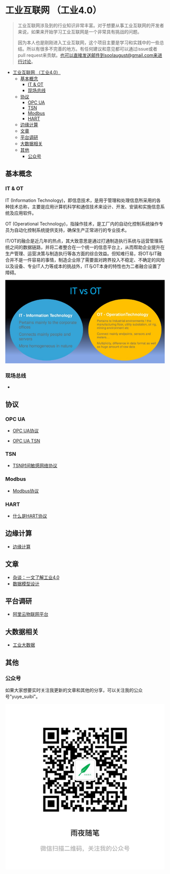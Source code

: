 # 工业互联网 （工业4.0）

> 工业互联网涉及到的行业知识非常丰富。对于想要从事工业互联网的开发者来说，如果来开始学习工业互联网是一个非常具有挑战的问题。
>
> 因为本人也是刚刚进入工业互联网，这个项目主要是学习和实践中的一些总结。所以有很多不完善的地方。有任何建议和意见都可以通过issue或者pull request来贡献。也可以直接发送邮件到soolaugust@gmail.com来进行讨论。

- [工业互联网 （工业4.0）](#工业互联网-工业40)
  - [基本概念](#基本概念)
    - [IT & OT](#it--ot)
    - [现场总线](#现场总线)
  - [协议](#协议)
    - [OPC UA](#opc-ua)
    - [TSN](#tsn)
    - [Modbus](#modbus)
    - [HART](#hart)
  - [边缘计算](#边缘计算)
  - [文章](#文章)
  - [平台调研](#平台调研)
  - [大数据相关](#大数据相关)
  - [其他](#其他)
    - [公众号](#公众号)

## 基本概念

### IT & OT

IT (Information Technology)，即信息技术，是用于管理和处理信息所采用的各种技术总称，主要是应用计算机科学和通信技术来设计、开发、安装和实施信息系统及应用软件。

OT (Operational Technology)，指操作技术，是工厂内的自动化控制系统操作专员为自动化控制系统提供支持，确保生产正常进行的专业技术。

IT/OT的融合是近几年的热点，其大致意思是通过打通制造执行系统与运营管理系统之间的数据链路，并将二者整合在一个统一的信息平台上，从而帮助企业提升在生产管理、运营决策与制造执行等各方面的综合效益。但知难行易，将OT与IT融合并不是一件容易的事情，制造企业除了需要面对跨界投入不稳定、不确定的风险以及设备、专业IT人力等成本的挑战外，IT与OT本身的特性也为二者融合设置了障碍。

![](resources/imgs/it_vs_ot.png)


### 现场总线

* [](docs/basic/field_bus.md)

## 协议

### OPC UA

* [OPC UA协议](docs/protocols/opc_ua_guide.md)

* [OPC UA TSN](docs/protocols/opc_ua_tsn.md)

### TSN

* [TSN时间敏感网络协议](docs/protocols/tsn.md)

### Modbus

* [Modbus协议](docs/protocols/modbus.md)

### HART

* [什么是HART协议](docs/protocols/hart.md)

## 边缘计算

* [边缘计算](docs/edge-computing/README.md)

## 文章

* [杂谈：一文了解工业4.0](docs/articles/iiot4.0_guide.md)
* [数据模型设计](docs/articles/ibm_iot.md)

## 平台调研

* [阿里云物联网平台](docs/platforms/aliyun_iot_platform)

## 大数据相关

* [工业大数据](docs/big-data/reference.md)

## 其他

### 公众号

如果大家想要实时关注我更新的文章和其他的分享，可以关注我的公众号"yuye_suibi"。

![](resources/imgs/gongzhonghao.jpg)